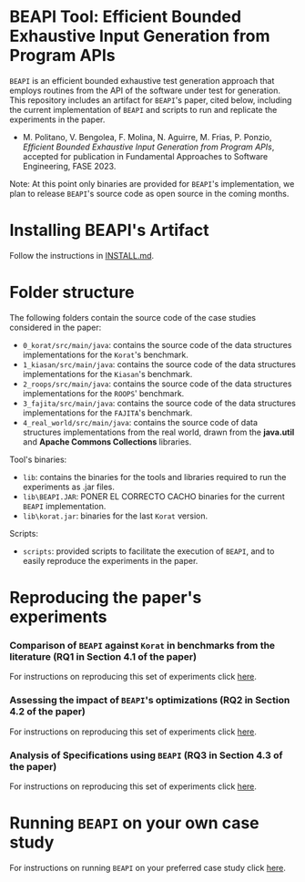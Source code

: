 # BEAPI Tool: Efficient Bounded Exhaustive Input Generation from Program APIs

`BEAPI` is an efficient bounded exhaustive test generation approach that employs routines from the API of the software under test for generation. This repository includes an artifact for `BEAPI`'s paper, cited below, including the current implementation of `BEAPI` and scripts to run and replicate the experiments in the paper.

- M. Politano, V. Bengolea, F. Molina, N. Aguirre, M. Frias, P. Ponzio, *Efficient Bounded Exhaustive Input Generation from Program APIs*, accepted for publication in Fundamental Approaches to Software Engineering, FASE 2023.

Note: At this point only binaries are provided for `BEAPI`'s implementation, we plan to release `BEAPI`'s source code as open source in the coming months.

# Installing BEAPI's Artifact 

Follow the instructions in [INSTALL.md](INSTALL.md).

# Folder structure

The following folders contain the source code of the case studies considered in the paper:

- `0_korat/src/main/java`: contains the source code of the data structures implementations for the `Korat`'s benchmark.
- `1_kiasan/src/main/java`: contains the source code of the data structures implementations for the `Kiasan`'s benchmark.
- `2_roops/src/main/java`: contains the source code of the data structures implementations for the `ROOPS`' benchmark.
- `3_fajita/src/main/java`: contains the source code of the data structures implementations for the `FAJITA`'s benchmark.
- `4_real_world/src/main/java`: contains the source code of data structures implementations from the real world, drawn from the  **java.util** and **Apache Commons Collections** libraries.

Tool's binaries:

- `lib`: contains the binaries for the tools and libraries required to run the experiments as .jar files.
- `lib\BEAPI.JAR`: PONER EL CORRECTO CACHO binaries for the current `BEAPI` implementation. 
- `lib\korat.jar`: binaries for the last `Korat` version. 

Scripts:

- `scripts`: provided scripts to facilitate the execution of `BEAPI`, and to easily reproduce the experiments in the paper.


# Reproducing the paper's experiments 

### Comparison of `BEAPI` against `Korat` in benchmarks from the literature (RQ1 in Section 4.1 of the paper)

For instructions on reproducing this set of experiments click [here](BEAPI_v_KORAT.md).

### Assessing the impact of `BEAPI`'s optimizations (RQ2 in Section 4.2 of the paper)

For instructions on reproducing this set of experiments click [here](BEAPI_OPT.md).

### Analysis of Specifications using `BEAPI` (RQ3 in Section 4.3 of the paper)

For instructions on reproducing this set of experiments click [here](BEAPI_SPECS.md).

# Running `BEAPI` on your own case study

For instructions on running `BEAPI` on your preferred case study click [here](RUN_BEAPI.md).



